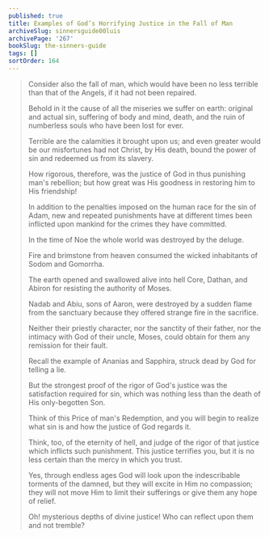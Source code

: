 ```yaml
---
published: true
title: Examples of God’s Horrifying Justice in the Fall of Man
archiveSlug: sinnersguide00luis
archivePage: '267'
bookSlug: the-sinners-guide
tags: []
sortOrder: 164
---
```


> Consider also the fall of man, which would have been no less terrible than that of the Angels, if it had not been repaired.
>
> Behold in it the cause of all the miseries we suffer on earth: original and actual sin, suffering of body and mind, death, and the ruin of numberless souls who have been lost for ever.
>
> Terrible are the calamities it brought upon us; and even greater would be our misfortunes had not Christ, by His death, bound the power of sin and redeemed us from its slavery.
>
> How rigorous, therefore, was the justice of God in thus punishing man's rebellion; but how great was His goodness in restoring him to His friendship!
>
> In addition to the penalties imposed on the human race for the sin of Adam, new and repeated punishments have at different times been inflicted upon mankind for the crimes they have committed.
>
> In the time of Noe the whole world was destroyed by the deluge.
>
> Fire and brimstone from heaven consumed the wicked inhabitants of Sodom and Gomorrha.
>
> The earth opened and swallowed alive into hell Core, Dathan, and Abiron for resisting the authority of Moses.
>
> Nadab and Abiu, sons of Aaron, were destroyed by a sudden flame from the sanctuary because they offered strange fire in the sacrifice.
>
> Neither their priestly character, nor the sanctity of their father, nor the intimacy with God of their uncle, Moses, could obtain for them any remission for their fault.
>
> Recall the example of Ananias and Sapphira, struck dead by God for telling a lie.
>
> But the strongest proof of the rigor of God's justice was the satisfaction required for sin, which was nothing less than the death of His only-begotten Son.
>
> Think of this Price of man's Redemption, and you will begin to realize what sin is and how the justice of God regards it.
>
> Think, too, of the eternity of hell, and judge of the rigor of that justice which inflicts such punishment. This justice terrifies you, but it is no less certain than the mercy in which you trust.
>
> Yes, through endless ages God will look upon the indescribable torments of the damned, but they will excite in Him no compassion; they will not move Him to limit their sufferings or give them any hope of relief.
>
> Oh! mysterious depths of divine justice! Who can reflect upon them and not tremble?

